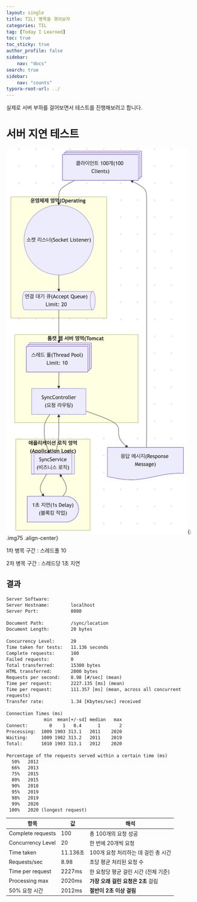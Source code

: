 ```yaml
---
layout: single
title: TIL) 병목을 겪어보자
categories: TIL
tag: [Today I Learned]
toc: true
toc_sticky: true
author_profile: false
sidebar:
    nav: "docs"
search: true
sidebar:
    nav: "counts"
typora-root-url: ../
---
```


실제로 서버 부하를 걸어보면서 테스트를 진행해보려고 합니다.

# 서버 지연 테스트

![image-20250519235814346](/images/2025-05-20-til-2025-05-20/image-20250519235814346.png){: .img75 .align-center}

1차 병목 구간 : 스레드풀 10

2차 병목 구간 : 스레드당 1초 지연



## 결과

```text
Server Software:        
Server Hostname:        localhost
Server Port:            8080

Document Path:          /sync/location
Document Length:        20 bytes

Concurrency Level:      20
Time taken for tests:   11.136 seconds
Complete requests:      100
Failed requests:        0
Total transferred:      15300 bytes
HTML transferred:       2000 bytes
Requests per second:    8.98 [#/sec] (mean)
Time per request:       2227.135 [ms] (mean)
Time per request:       111.357 [ms] (mean, across all concurrent requests)
Transfer rate:          1.34 [Kbytes/sec] received

Connection Times (ms)
              min  mean[+/-sd] median   max
Connect:        0    1   0.4      1       2
Processing:  1009 1903 313.1   2011    2020
Waiting:     1009 1902 313.2   2011    2019
Total:       1010 1903 313.1   2012    2020

Percentage of the requests served within a certain time (ms)
  50%   2012
  66%   2013
  75%   2015
  80%   2015
  90%   2018
  95%   2019
  98%   2019
  99%   2020
 100%   2020 (longest request)
```

| **항목**          | **값**   | **해석**                             |
| ----------------- | -------- | ------------------------------------ |
| Complete requests | 100      | 총 100개의 요청 성공                 |
| Concurrency Level | 20       | 한 번에 20개씩 요청                  |
| Time taken        | 11.136초 | 100개 요청 처리하는 데 걸린 총 시간  |
| Requests/sec      | 8.98     | 초당 평균 처리된 요청 수             |
| Time per request  | 2227ms   | 한 요청당 평균 걸린 시간 (전체 기준) |
| Processing max    | 2020ms   | **가장 오래 걸린 요청은 2초** 걸림   |
| 50% 요청 시간     | 2012ms   | **절반이 2초 이상 걸림**             |

